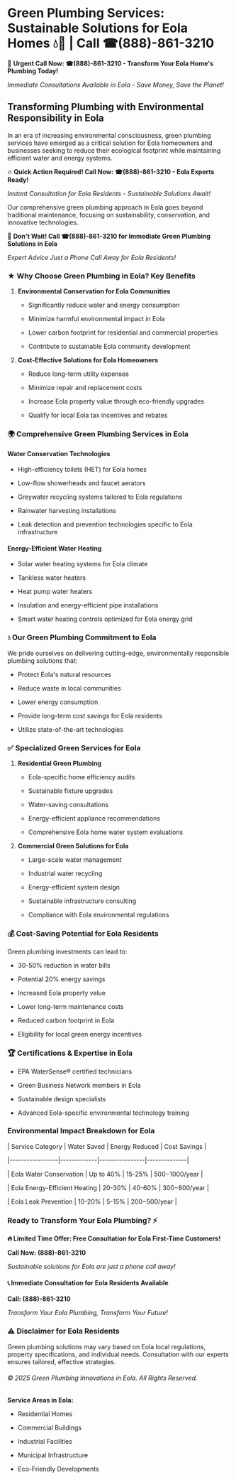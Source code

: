 # Green Plumbing Services: Sustainable Solutions for Eola Homes 💧🌿 | Call ☎(888)-861-3210

🚨 **Urgent Call Now: ☎(888)-861-3210 - Transform Your Eola Home's Plumbing Today!**
*Immediate Consultations Available in Eola - Save Money, Save the Planet!*

## Transforming Plumbing with Environmental Responsibility in Eola

In an era of increasing environmental consciousness, green plumbing services have emerged as a critical solution for Eola homeowners and businesses seeking to reduce their ecological footprint while maintaining efficient water and energy systems. 

🔥 **Quick Action Required! Call Now: ☎(888)-861-3210 - Eola Experts Ready!**
*Instant Consultation for Eola Residents - Sustainable Solutions Await!*

Our comprehensive green plumbing approach in Eola goes beyond traditional maintenance, focusing on sustainability, conservation, and innovative technologies.

🚨 **Don't Wait! Call ☎(888)-861-3210 for Immediate Green Plumbing Solutions in Eola**
*Expert Advice Just a Phone Call Away for Eola Residents!*

### ★ Why Choose Green Plumbing in Eola? Key Benefits

1. **Environmental Conservation for Eola Communities** 
   - Significantly reduce water and energy consumption
   - Minimize harmful environmental impact in Eola
   - Lower carbon footprint for residential and commercial properties
   - Contribute to sustainable Eola community development

2. **Cost-Effective Solutions for Eola Homeowners** 
   - Reduce long-term utility expenses
   - Minimize repair and replacement costs
   - Increase Eola property value through eco-friendly upgrades
   - Qualify for local Eola tax incentives and rebates

### 🌍 Comprehensive Green Plumbing Services in Eola

#### Water Conservation Technologies
- High-efficiency toilets (HET) for Eola homes
- Low-flow showerheads and faucet aerators
- Greywater recycling systems tailored to Eola regulations
- Rainwater harvesting installations
- Leak detection and prevention technologies specific to Eola infrastructure

#### Energy-Efficient Water Heating
- Solar water heating systems for Eola climate
- Tankless water heaters
- Heat pump water heaters
- Insulation and energy-efficient pipe installations
- Smart water heating controls optimized for Eola energy grid

### 💧 Our Green Plumbing Commitment to Eola

We pride ourselves on delivering cutting-edge, environmentally responsible plumbing solutions that:
- Protect Eola's natural resources
- Reduce waste in local communities
- Lower energy consumption
- Provide long-term cost savings for Eola residents
- Utilize state-of-the-art technologies

### ✅ Specialized Green Services for Eola

1. **Residential Green Plumbing**
   - Eola-specific home efficiency audits
   - Sustainable fixture upgrades
   - Water-saving consultations
   - Energy-efficient appliance recommendations
   - Comprehensive Eola home water system evaluations

2. **Commercial Green Solutions for Eola**
   - Large-scale water management
   - Industrial water recycling
   - Energy-efficient system design
   - Sustainable infrastructure consulting
   - Compliance with Eola environmental regulations

### 💰 Cost-Saving Potential for Eola Residents

Green plumbing investments can lead to:
- 30-50% reduction in water bills
- Potential 20% energy savings
- Increased Eola property value
- Lower long-term maintenance costs
- Reduced carbon footprint in Eola
- Eligibility for local green energy incentives

### 🏆 Certifications & Expertise in Eola

- EPA WaterSense® certified technicians
- Green Business Network members in Eola
- Sustainable design specialists
- Advanced Eola-specific environmental technology training

### Environmental Impact Breakdown for Eola

| Service Category | Water Saved | Energy Reduced | Cost Savings |
|-----------------|-------------|----------------|--------------|
| Eola Water Conservation | Up to 40% | 15-25% | $500-$1000/year |
| Eola Energy-Efficient Heating | 20-30% | 40-60% | $300-$800/year |
| Eola Leak Prevention | 10-20% | 5-15% | $200-$500/year |

### Ready to Transform Your Eola Plumbing? ⚡

**🔥 Limited Time Offer: Free Consultation for Eola First-Time Customers!**

**Call Now: (888)-861-3210**
*Sustainable solutions for Eola are just a phone call away!*

#### 📞 Immediate Consultation for Eola Residents Available

**Call: (888)-861-3210**
*Transform Your Eola Plumbing, Transform Your Future!*

### ⚠️ Disclaimer for Eola Residents

Green plumbing solutions may vary based on Eola local regulations, property specifications, and individual needs. Consultation with our experts ensures tailored, effective strategies.

###### © 2025 Green Plumbing Innovations in Eola. All Rights Reserved.

**Service Areas in Eola:** 
- Residential Homes
- Commercial Buildings
- Industrial Facilities
- Municipal Infrastructure
- Eco-Friendly Developments